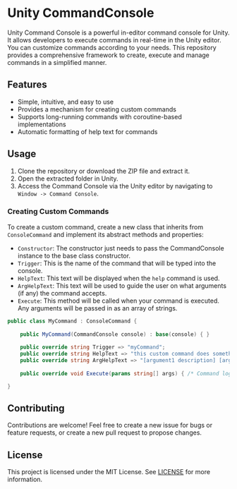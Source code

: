 # Unity CommandConsole

Unity Command Console is a powerful in-editor command console for Unity. It allows developers to execute commands in real-time in the Unity editor. You can customize commands according to your needs. This repository provides a comprehensive framework to create, execute and manage commands in a simplified manner.
<!--![CommandConsole Screenshot](https://your-screenshot-url.png)-->

## Features

- Simple, intuitive, and easy to use
- Provides a mechanism for creating custom commands
- Supports long-running commands with coroutine-based implementations
- Automatic formatting of help text for commands

## Usage

1. Clone the repository or download the ZIP file and extract it.
2. Open the extracted folder in Unity.
3. Access the Command Console via the Unity editor by navigating to `Window -> Command Console`.

### Creating Custom Commands

To create a custom command, create a new class that inherits from `ConsoleCommand` and implement its abstract methods and properties:

- `Constructor`: The constructor just needs to pass the CommandConsole instance to the base class constructor.
- `Trigger`: This is the name of the command that will be typed into the console.
- `HelpText`: This text will be displayed when the `help` command is used.
- `ArgHelpText`: This text will be used to guide the user on what arguments (if any) the command accepts.
- `Execute`: This method will be called when your command is executed. Any arguments will be passed in as an array of strings.

```csharp
public class MyCommand : ConsoleCommand {
	
	public MyCommand(CommandConsole console) : base(console) { }
    
	public override string Trigger => "myCommand";
    public override string HelpText => "this custom command does something incredible";
    public override string ArgHelpText => "[argument1 description] [argument2 description]...";
    
	public override void Execute(params string[] args) { /* Command logic here */ }

}
```

## Contributing

Contributions are welcome! Feel free to create a new issue for bugs or feature requests, or create a new pull request to propose changes.

## License

This project is licensed under the MIT License. See [LICENSE](LICENSE) for more information.